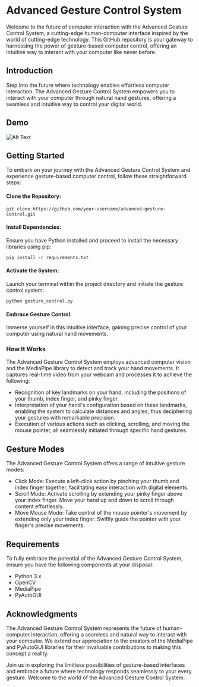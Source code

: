 # Advanced Gesture Control System
Welcome to the future of computer interaction with the Advanced Gesture Control System, a cutting-edge human-computer interface inspired by the world of cutting-edge technology. This GitHub repository is your gateway to harnessing the power of gesture-based computer control, offering an intuitive way to interact with your computer like never before.


## Introduction
Step into the future where technology enables effortless computer interaction. The Advanced Gesture Control System empowers you to interact with your computer through natural hand gestures, offering a seamless and intuitive way to control your digital world.

## Demo

![Alt Text](https://i.makeagif.com/media/10-08-2015/Tw9FrF.gif)

## Getting Started
To embark on your journey with the Advanced Gesture Control System and experience gesture-based computer control, follow these straightforward steps:

#### Clone the Repository:
```
git clone https://github.com/your-username/advanced-gesture-control.git
```

#### Install Dependencies:
Ensure you have Python installed and proceed to install the necessary libraries using pip:
```
pip install -r requirements.txt
```

#### Activate the System:
Launch your terminal within the project directory and initiate the gesture control system:
```
python gesture_control.py
```

#### Embrace Gesture Control:
Immerse yourself in this intuitive interface, gaining precise control of your computer using natural hand movements.


### How It Works
The Advanced Gesture Control System employs advanced computer vision and the MediaPipe library to detect and track your hand movements. It captures real-time video from your webcam and processes it to achieve the following:

* Recognition of key landmarks on your hand, including the positions of your thumb, index finger, and pinky finger.
* Interpretation of your hand's configuration based on these landmarks, enabling the system to calculate distances and angles, thus deciphering your gestures with remarkable precision.
* Execution of various actions such as clicking, scrolling, and moving the mouse pointer, all seamlessly initiated through specific hand gestures.

## Gesture Modes
The Advanced Gesture Control System offers a range of intuitive gesture modes:

* Click Mode: Execute a left-click action by pinching your thumb and index finger together, facilitating easy interaction with digital elements.
* Scroll Mode: Activate scrolling by extending your pinky finger above your index finger. Move your hand up and down to scroll through content effortlessly.
* Move Mouse Mode: Take control of the mouse pointer's movement by extending only your index finger. Swiftly guide the pointer with your finger's precise movements.

## Requirements
To fully embrace the potential of the Advanced Gesture Control System, ensure you have the following components at your disposal:

* Python 3.x
* OpenCV
* MediaPipe
* PyAutoGUI

## Acknowledgments
The Advanced Gesture Control System represents the future of human-computer interaction, offering a seamless and natural way to interact with your computer. We extend our appreciation to the creators of the MediaPipe and PyAutoGUI libraries for their invaluable contributions to making this concept a reality.

Join us in exploring the limitless possibilities of gesture-based interfaces and embrace a future where technology responds seamlessly to your every gesture. Welcome to the world of the Advanced Gesture Control System.
